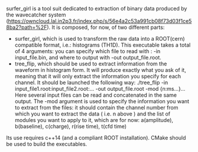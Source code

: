 surfer_girl is a tool suit dedicated to extraction of binary data produced by the wavecatcher system (https://owncloud.lal.in2p3.fr/index.php/s/56e4a2c53a991cb08f73d03f1ce58ba2?path=%2F).
It is composed, for now, of two different parts:
 - surfer_girl, which is used to transform the raw data into a ROOT(cern) compatible format, i.e.: histograms (TH1D).
   This executable takes a total of 4 arguments: you can specify which file to read with : -in input_file.bin, and where to output with -out output_file.root.
 - tree_flip, which should be used to extract information from the waveform in histogram form. 
   It will produce exactly what you ask of it, meaning that it will only extract the information you specify for each channel.
   It should be launched the following way: 
     ./tree_flip -in input_file1.root:input_file2.root:... -out output_file.root -mod {n:ms...}...
   Here several input files can be read and concatenated in the same output.
   The -mod argument is used to specify the information you want to extract from the files:
      it should contain the channel number from which you want to extract the data ( i.e. n above )
      and the list of modules you want to apply to it, which are for now: a(amplitude), b(baseline), c(charge), r(rise time), t(cfd time)
  
Its use requires c++14 (and a compliant ROOT installation). CMake should be used to build the executables.
